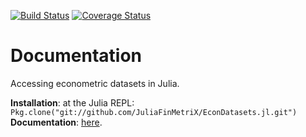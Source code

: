 [![Build Status](https://travis-ci.org/JuliaFinMetriX/EconDatasets.jl.svg?branch=master)](https://travis-ci.org/JuliaFinMetriX/EconDatasets.jl)
[![Coverage Status](https://coveralls.io/repos/JuliaFinMetriX/EconDatasets.jl/badge.png?branch=master)](https://coveralls.io/r/JuliaFinMetriX/EconDatasets.jl?branch=master)

# Documentation

Accessing econometric datasets in Julia.

**Installation**: at the Julia REPL: `Pkg.clone("git://github.com/JuliaFinMetriX/EconDatasets.jl.git")`
**Documentation**: [here](http://juliafinmetrix.github.io/EconDatasets.jl/).
